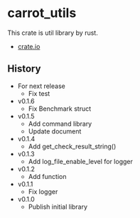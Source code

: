# carrot_utils

This crate is util library by rust.

- [crate.io](https://crates.io/crates/carrot_utils)

## History

- For next release
  - Fix test
- v0.1.6
  - Fix Benchmark struct
- v0.1.5
  - Add command library
  - Update document
- v0.1.4
  - Add get_check_result_string()
- v0.1.3
  - Add log_file_enable_level for logger
- v0.1.2
  - Add function
- v0.1.1
  - Fix logger
- v0.1.0
  - Publish initial library

